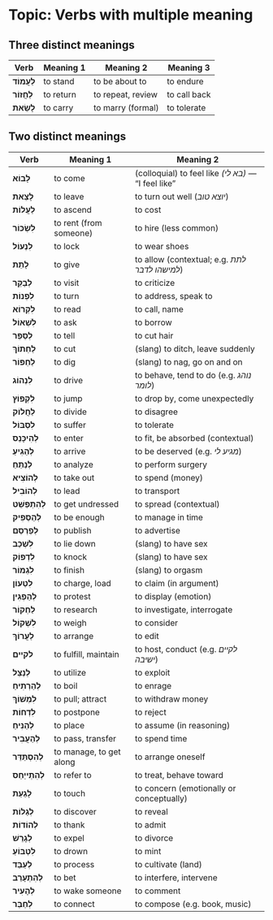 # Topic: Verbs with multiple meaning

## Three distinct meanings

| **Verb** | **Meaning 1** | **Meaning 2** | **Meaning 3** |
|---------|----------------|--------------------------|--------------------------|
| **לַעֲמוֹד** | to stand | to be about to | to endure |
| **לַחֲזוֹר** | to return | to repeat, review | to call back |
| **לָשֵׂאת** | to carry | to marry (formal) | to tolerate |

## Two distinct meanings

| **Verb** | **Meaning 1** | **Meaning 2** |
|---------|----------------|--------------------------|
| **לָבוֹא** | to come | (colloquial) to feel like *(בא לי)* — “I feel like” |
| **לָצֵאת** | to leave | to turn out well (*יוצא טוב*) |
| **לַעֲלוֹת** | to ascend | to cost |
| **לִשְׂכּוֹר** | to rent (from someone) | to hire (less common) |
| **לִנְעוֹל** | to lock | to wear shoes |
| **לָתֵת** | to give | to allow (contextual; e.g. *לתת למישהו לדבר*) |
| **לְבַקֵּר** | to visit | to criticize |
| **לִפְנוֹת** | to turn | to address, speak to |
| **לִקְרוֹא** | to read | to call, name |
| **לִשְׁאוֹל** | to ask | to borrow |
| **לְסַפֵּר** | to tell | to cut hair |
| **לַחְתוֹךְ** | to cut | (slang) to ditch, leave suddenly |
| **לַחְפּוֹר** | to dig | (slang) to nag, go on and on |
| **לִנְהוֹג** | to drive | to behave, tend to do (e.g. *נוהג לומר*) |
| **לִקְפּוֹץ** | to jump | to drop by, come unexpectedly |
| **לַחֲלוֹק** | to divide | to disagree |
| **לִסְבּוֹל** | to suffer | to tolerate |
| **לְהִיכָּנֵס** | to enter | to fit, be absorbed (contextual) |
| **לְהַגִיעַ** | to arrive | to be deserved (e.g. *מגיע לי*) |
| **לְנַתֵּחַ** | to analyze | to perform surgery |
| **לְהוֹצִיא** | to take out | to spend (money) |
| **לְהוֹבִיל** | to lead | to transport |
| **לְהִתְפַּשֵּׁט** | to get undressed | to spread (contextual) |
| **לְהַסְפִּיק** | to be enough | to manage in time |
| **לְפַרְסֵם** | to publish | to advertise |
| **לִשְׁכַּב** | to lie down | (slang) to have sex |
| **לִדְפּוֹק** | to knock | (slang) to have sex |
| **לִגְמוֹר** | to finish | (slang) to orgasm |
| **לִטְעוֹן** | to charge, load | to claim (in argument) |
| **לְהַפְגִּין** | to protest | to display (emotion) |
| **לַחְקוֹר** | to research | to investigate, interrogate |
| **לִשְׁקוֹל** | to weigh | to consider |
| **לַעֲרוֹךְ** | to arrange | to edit |
| **לקיים** | to fulfill, maintain | to host, conduct (e.g. *לקיים ישיבה*) |
| **לְנַצֵּל** | to utilize | to exploit |
| **לְהַרְתִיחַ** | to boil | to enrage |
| **לִמְשׁוֹךְ** | to pull; attract | to withdraw money |
| **לִדְחוֹת** | to postpone | to reject |
| **לְהַנִּיחַ** | to place | to assume (in reasoning) |
| **לְהַעֲבִיר** | to pass, transfer | to spend time |
| **לְהִסְתַּדֵּר** | to manage, to get along | to arrange oneself |
| **לְהִתְייַחֵס** | to refer to | to treat, behave toward |
| **לָגַעַת** | to touch | to concern (emotionally or conceptually) |
| **לְגַלוֹת** | to discover | to reveal |
| **לְהוֹדוֹת** | to thank | to admit |
| **לְגָרֵשׁ** | to expel | to divorce |
| **לִטְבּוֹעַ** | to drown | to mint |
| **לְעַבֵּד** | to process | to cultivate (land) |
| **לְהִתְעָרֵב** | to bet | to interfere, intervene |
| **לְהָעִיר** | to wake someone | to comment |
| **לְחַבֵּר** | to connect | to compose (e.g. book, music) |
